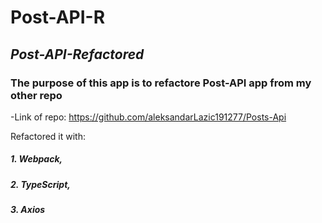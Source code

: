 # Post-API-R
## *Post-API-Refactored*

### The purpose of this app is to refactore Post-API app from my other repo
-Link of repo: https://github.com/aleksandarLazic191277/Posts-Api

Refactored it with: 
##### 1. Webpack,
##### 2. TypeScript,
##### 3. Axios
